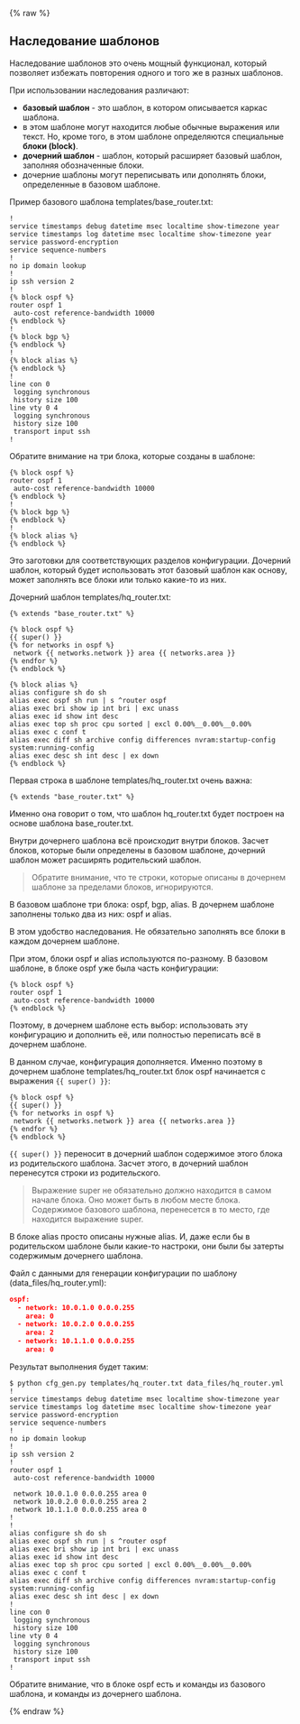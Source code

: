 {% raw %}
## Наследование шаблонов

Наследование шаблонов это очень мощный функционал, который позволяет избежать повторения одного и того же в разных шаблонов.

При использовании наследования различают:
* __базовый шаблон__ - это шаблон, в котором описывается каркас шаблона.
 * в этом шаблоне могут находится любые обычные выражения или текст. Но, кроме того, в этом шаблоне определяются специальные __блоки (block)__. 
* __дочерний шаблон__ - шаблон, который расширяет базовый шаблон, заполняя обозначенные блоки.
 * дочерние шаблоны могут переписывать или дополнять блоки, определенные в базовом шаблоне.


Пример базового шаблона templates/base_router.txt:
```
!
service timestamps debug datetime msec localtime show-timezone year
service timestamps log datetime msec localtime show-timezone year
service password-encryption
service sequence-numbers
!
no ip domain lookup
!
ip ssh version 2
!
{% block ospf %}
router ospf 1
 auto-cost reference-bandwidth 10000
{% endblock %}
!
{% block bgp %}
{% endblock %}
!
{% block alias %}
{% endblock %}
!
line con 0
 logging synchronous
 history size 100
line vty 0 4
 logging synchronous
 history size 100
 transport input ssh
!
```

Обратите внимание на три блока, которые созданы в шаблоне:
```
{% block ospf %}
router ospf 1
 auto-cost reference-bandwidth 10000
{% endblock %}
!
{% block bgp %}
{% endblock %}
!
{% block alias %}
{% endblock %}
```

Это заготовки для соответствующих разделов конфигурации.
Дочерний шаблон, который будет использовать этот базовый шаблон как основу, может заполнять все блоки или только какие-то из них.


Дочерний шаблон templates/hq_router.txt:
```
{% extends "base_router.txt" %}

{% block ospf %}
{{ super() }}
{% for networks in ospf %}
 network {{ networks.network }} area {{ networks.area }}
{% endfor %}
{% endblock %}

{% block alias %}
alias configure sh do sh
alias exec ospf sh run | s ^router ospf
alias exec bri show ip int bri | exc unass
alias exec id show int desc
alias exec top sh proc cpu sorted | excl 0.00%__0.00%__0.00%
alias exec c conf t
alias exec diff sh archive config differences nvram:startup-config system:running-config
alias exec desc sh int desc | ex down
{% endblock %}
```

Первая строка в шаблоне templates/hq_router.txt очень важна:
```
{% extends "base_router.txt" %}
```

Именно она говорит о том, что шаблон hq_router.txt будет построен на основе шаблона base_router.txt.

Внутри дочернего шаблона всё происходит внутри блоков.
Засчет блоков, которые были определены в базовом шаблоне, дочерний шаблон может расширять родительский шаблон.

> Обратите внимание, что те строки, которые описаны в дочернем шаблоне за пределами блоков, игнорируются.

В базовом шаблоне три блока: ospf, bgp, alias.
В дочернем шаблоне заполнены только два из них: ospf и alias.

В этом удобство наследования. Не обязательно заполнять все блоки в каждом дочернем шаблоне.

При этом, блоки ospf и alias используются по-разному.
В базовом шаблоне, в блоке ospf уже была часть конфигурации:
```
{% block ospf %}
router ospf 1
 auto-cost reference-bandwidth 10000
{% endblock %}
```

Поэтому, в дочернем шаблоне есть выбор: использовать эту конфигурацию и дополнить её, или полностью переписать всё в дочернем шаблоне.

В данном случае, конфигурация дополняется.
Именно поэтому в дочернем шаблоне templates/hq_router.txt блок ospf начинается с выражения ```{{ super() }}```:
```
{% block ospf %}
{{ super() }}
{% for networks in ospf %}
 network {{ networks.network }} area {{ networks.area }}
{% endfor %}
{% endblock %}
```

```{{ super() }}``` переносит в дочерний шаблон содержимое этого блока из родительского шаблона.
Засчет этого, в дочерний шаблон перенесутся строки из родительского.

> Выражение super не обязательно должно находится в самом начале блока. Оно может быть в любом месте блока. Содержимое базового шаблона, перенесется в то место, где находится выражение super.

В блоке alias просто описаны нужные alias.
И, даже если бы в родительском шаблоне были какие-то настроки, они были бы затерты содержимым дочернего шаблона.

Файл с данными для генерации конфигурации по шаблону (data_files/hq_router.yml):
```json
ospf:
  - network: 10.0.1.0 0.0.0.255
    area: 0
  - network: 10.0.2.0 0.0.0.255
    area: 2
  - network: 10.1.1.0 0.0.0.255
    area: 0
```

Результат выполнения будет таким:
```
$ python cfg_gen.py templates/hq_router.txt data_files/hq_router.yml
!
service timestamps debug datetime msec localtime show-timezone year
service timestamps log datetime msec localtime show-timezone year
service password-encryption
service sequence-numbers
!
no ip domain lookup
!
ip ssh version 2
!
router ospf 1
 auto-cost reference-bandwidth 10000

 network 10.0.1.0 0.0.0.255 area 0
 network 10.0.2.0 0.0.0.255 area 2
 network 10.1.1.0 0.0.0.255 area 0
!
!
alias configure sh do sh
alias exec ospf sh run | s ^router ospf
alias exec bri show ip int bri | exc unass
alias exec id show int desc
alias exec top sh proc cpu sorted | excl 0.00%__0.00%__0.00%
alias exec c conf t
alias exec diff sh archive config differences nvram:startup-config system:running-config
alias exec desc sh int desc | ex down
!
line con 0
 logging synchronous
 history size 100
line vty 0 4
 logging synchronous
 history size 100
 transport input ssh
!
```

Обратите внимание, что в блоке ospf есть и команды из базового шаблона, и команды из дочернего шаблона.


{% endraw %}
